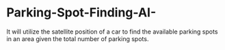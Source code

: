 # Parking-Spot-Finding-AI-
It will utilize the satellite position of a car to find the available parking spots in an area given the total number of parking spots. 
